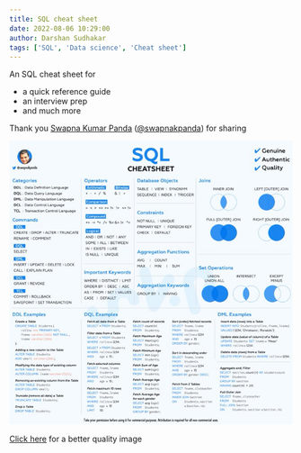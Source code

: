 ```yaml
---
title: SQL cheat sheet
date: 2022-08-06 10:29:00
author: Darshan Sudhakar
tags: ['SQL', 'Data science', 'Cheat sheet']
---
```

An SQL cheat sheet for

- a quick reference guide
- an interview prep
- and much more

Thank you [Swapna Kumar Panda](https://swapnakpanda.hashnode.dev/) ([@swapnakpanda](https://twitter.com/swapnakpanda)) for sharing

![Cheat sheet](./images/SQL-cheat-sheet.jfif)

[Click here](https://github.com/swapnakpanda/Infographics/blob/main/Cheat%20Sheet/Database/SQL_CheatSheet.png) for a better quality image
